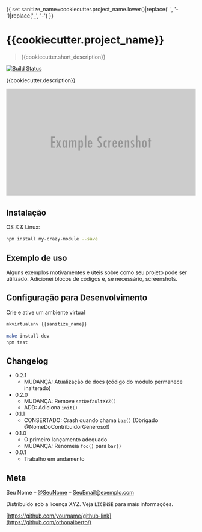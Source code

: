 {{ set sanitize_name=cookiecutter.project_name.lower()|replace(' ', '-')|replace('_', '-') }}

# {{cookiecutter.project_name}}
> {{cookiecutter.short_description}}

[![Build Status][travis-image]][travis-url]

{{cookiecutter.description}}

![](header.png)

## Instalação

OS X & Linux:

```sh
npm install my-crazy-module --save
```

## Exemplo de uso

Alguns exemplos motivamentes e úteis sobre como seu projeto pode ser utilizado. Adicionei blocos de códigos e, se necessário, screenshots.

## Configuração para Desenvolvimento

Crie e ative um ambiente virtual

```sh
mkvirtualenv {{sanitize_name}}
```

```sh
make install-dev
npm test
```

## Changelog

* 0.2.1
    * MUDANÇA: Atualização de docs (código do módulo permanece inalterado)
* 0.2.0
    * MUDANÇA: Remove `setDefaultXYZ()`
    * ADD: Adiciona `init()`
* 0.1.1
    * CONSERTADO: Crash quando chama `baz()` (Obrigado @NomeDoContribuidorGeneroso!)
* 0.1.0
    * O primeiro lançamento adequado
    * MUDANÇA: Renomeia `foo()` para `bar()`
* 0.0.1
    * Trabalho em andamento

## Meta

Seu Nome – [@SeuNome](https://twitter.com/...) – SeuEmail@exemplo.com

Distribuído sob a licença XYZ. Veja `LICENSE` para mais informações.

[https://github.com/yourname/github-link](https://github.com/othonalberto/)

[travis-image]: https://img.shields.io/travis/dbader/node-datadog-metrics/master.svg?style=flat-square
[travis-url]: https://travis-ci.org/{{cookiecutter.travis_url}}
